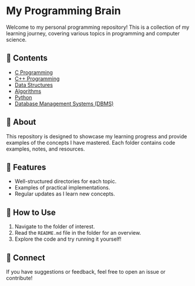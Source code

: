 # My Programming Brain

Welcome to my personal programming repository! This is a collection of my learning journey, covering various topics in programming and computer science. 

## 🧠 Contents
- [C Programming](1.%20C/)
- [C++ Programming](2.%20C++/)
- [Data Structures](3.%20Data%20Structure/)
- [Algorithms](4.%20Algorithm/)
- [Python](6.%20Python/)
- [Database Management Systems (DBMS)](5.%20MySQL/)

## 📖 About
This repository is designed to showcase my learning progress and provide examples of the concepts I have mastered. Each folder contains code examples, notes, and resources.

## 🌟 Features
- Well-structured directories for each topic.
- Examples of practical implementations.
- Regular updates as I learn new concepts.

## 🚀 How to Use
1. Navigate to the folder of interest.
2. Read the `README.md` file in the folder for an overview.
3. Explore the code and try running it yourself!

## 🤝 Connect
If you have suggestions or feedback, feel free to open an issue or contribute!
